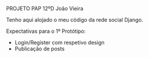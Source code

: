 PROJETO PAP 12ºD João Vieira

Tenho aqui alojado o meu código da rede social Django.

Expectativas para o 1º Protótipo:
  - Login/Register com respetivo design
  - Publicação de posts

